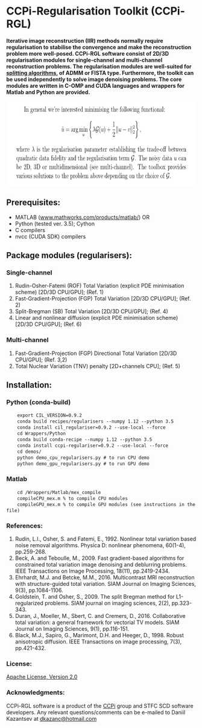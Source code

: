 # CCPi-Regularisation Toolkit (CCPi-RGL)

**Iterative image reconstruction (IIR) methods normally require regularisation to stabilise the convergence and make the reconstruction problem more well-posed. 
CCPi-RGL software consist of 2D/3D regularisation modules for single-channel and multi-channel reconstruction problems. The regularisation modules are well-suited for 
[splitting algorithms](https://en.wikipedia.org/wiki/Augmented_Lagrangian_method#Alternating_direction_method_of_multipliers), of ADMM or FISTA type. Furthermore, 
the toolkit can be used independently to solve image denoising problems. The core modules are written in C-OMP and CUDA languages and wrappers for Matlab and Python are provided.** 

<div align="center">
  <img src="docs/images/probl.png" height="225"><br>  
</div>

## Prerequisites: 

 * MATLAB (www.mathworks.com/products/matlab/) OR
 * Python (tested ver. 3.5); Cython
 * C compilers
 * nvcc (CUDA SDK) compilers

## Package modules (regularisers):

### Single-channel
1. Rudin-Osher-Fatemi (ROF) Total Variation (explicit PDE minimisation scheme) [2D/3D CPU/GPU]; (Ref. 1)
2. Fast-Gradient-Projection (FGP) Total Variation [2D/3D CPU/GPU]; (Ref. 2)
3. Split-Bregman (SB) Total Variation [2D/3D CPU/GPU]; (Ref. 4)
4. Linear and nonlinear diffusion (explicit PDE minimisation scheme) [2D/3D CPU/GPU]; (Ref. 6)

### Multi-channel
1. Fast-Gradient-Projection (FGP) Directional Total Variation [2D/3D CPU/GPU]; (Ref. 3,2)
2. Total Nuclear Variation (TNV) penalty [2D+channels CPU]; (Ref. 5)

## Installation:

### Python (conda-build)
```
	export CIL_VERSION=0.9.2
	conda build recipes/regularisers --numpy 1.12 --python 3.5 
	conda install cil_regulariser=0.9.2 --use-local --force
	cd Wrappers/Python
	conda build conda-recipe --numpy 1.12 --python 3.5 
	conda install ccpi-regulariser=0.9.2 --use-local --force
	cd demos/
	python demo_cpu_regularisers.py # to run CPU demo
	python demo_gpu_regularisers.py # to run GPU demo
```
### Matlab
```
	cd /Wrappers/Matlab/mex_compile
	compileCPU_mex.m % to compile CPU modules
	compileGPU_mex.m % to compile GPU modules (see instructions in the file)
```

### References:
1. Rudin, L.I., Osher, S. and Fatemi, E., 1992. Nonlinear total variation based noise removal algorithms. Physica D: nonlinear phenomena, 60(1-4), pp.259-268.
2. Beck, A. and Teboulle, M., 2009. Fast gradient-based algorithms for constrained total variation image denoising and deblurring problems. IEEE Transactions on Image Processing, 18(11), pp.2419-2434.
3. Ehrhardt, M.J. and Betcke, M.M., 2016. Multicontrast MRI reconstruction with structure-guided total variation. SIAM Journal on Imaging Sciences, 9(3), pp.1084-1106.
4. Goldstein, T. and Osher, S., 2009. The split Bregman method for L1-regularized problems. SIAM journal on imaging sciences, 2(2), pp.323-343.
5. Duran, J., Moeller, M., Sbert, C. and Cremers, D., 2016. Collaborative total variation: a general framework for vectorial TV models. SIAM Journal on Imaging Sciences, 9(1), pp.116-151.
6. Black, M.J., Sapiro, G., Marimont, D.H. and Heeger, D., 1998. Robust anisotropic diffusion. IEEE Transactions on image processing, 7(3), pp.421-432.

### License:
[Apache License, Version 2.0](http://www.apache.org/licenses/LICENSE-2.0)

### Acknowledgments:
CCPi-RGL software is a product of the [CCPi](https://www.ccpi.ac.uk/) group and STFC SCD software developers. Any relevant questions/comments can be e-mailed to Daniil Kazantsev at dkazanc@hotmail.com
